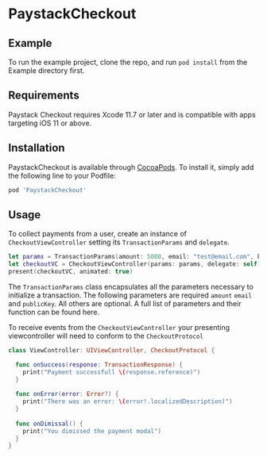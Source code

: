 # PaystackCheckout

## Example

To run the example project, clone the repo, and run `pod install` from the Example directory first.

## Requirements

Paystack Checkout requires Xcode 11.7 or later and is compatible with apps targeting iOS 11 or above.

## Installation

PaystackCheckout is available through [CocoaPods](https://cocoapods.org). To install
it, simply add the following line to your Podfile:

```ruby
pod 'PaystackCheckout'
```

## Usage

To collect payments from a user, create an instance of `CheckoutViewController` setting its `TransactionParams` and `delegate`.

```swift
let params = TransactionParams(amount: 5000, email: "test@email.com", key: "pk_live_xxxx")
let checkoutVC = CheckoutViewController(params: params, delegate: self)
present(checkoutVC, animated: true)

```
The `TransactionParams` class encapsulates all the parameters necessary to initialize a transaction. The following parameters are required `amount` `email` and `publicKey`. All others are optional. A full list of parameters and their function can be found here. 

To receive events from the `CheckoutViewController` your presenting viewcontroller will need to conform to the `CheckoutProtocol`

```swift
class ViewController: UIViewController, CheckoutProtocol {

  func onSuccess(response: TransactionResponse) {
    print("Payment successfull \(response.reference)")
  }
  
  func onError(error: Error?) {
    print("There was an error: \(error!.localizedDescription)")
  }
    
  func onDimissal() {
    print("You dimissed the payment modal")
  }
}
```
